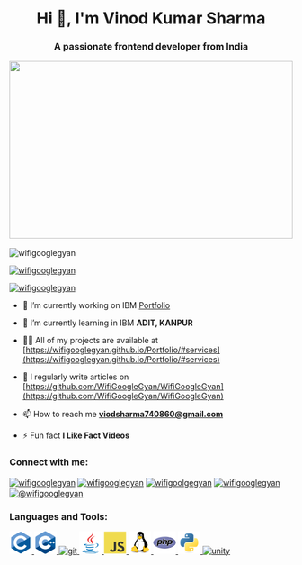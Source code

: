 <h1 align="center">Hi 👋, I'm Vinod Kumar Sharma</h1>
<h3 align="center">A passionate frontend developer from India</h3>
<img src="https://www.hdnicewallpapers.com/FacebookCover/Welcome_To_My_Life_Facebook_Cover_Photo.jpg](https://fiverr-res.cloudinary.com/images/t_main1,q_auto,f_auto,q_auto,f_auto/gigs/134292418/original/94b1b48e4467b672b1e3ac9923cf63a62bd68ec3/develop-and-design-web-applications-and-progressive-web-app.jpg" style="width:100%;height:315px">

<p align="left"> <img src="https://komarev.com/ghpvc/?username=wifigooglegyan&label=Profile%20views&color=0e75b6&style=flat" alt="wifigooglegyan" /> </p>

<p align="left"> <a href="https://github.com/ryo-ma/github-profile-trophy"><img src="https://github-profile-trophy.vercel.app/?username=wifigooglegyan" alt="wifigooglegyan" /></a> </p>

<p align="left"> <a href="https://twitter.com/wifigooglegyan" target="blank"><img src="https://img.shields.io/twitter/follow/wifigooglegyan?logo=twitter&style=for-the-badge" alt="wifigooglegyan" /></a> </p>

- 🔭 I’m currently working on IBM [Portfolio](https://wifigooglegyan.github.io/Portfolio/#services)

- 🌱 I’m currently learning in IBM **ADIT, KANPUR**

- 👨‍💻 All of my projects are available at [https://wifigooglegyan.github.io/Portfolio/#services](https://wifigooglegyan.github.io/Portfolio/#services)

- 📝 I regularly write articles on [https://github.com/WifiGoogleGyan/WifiGoogleGyan](https://github.com/WifiGoogleGyan/WifiGoogleGyan)

- 📫 How to reach me **viodsharma740860@gmail.com**

- ⚡ Fun fact **I Like Fact Videos**

<h3 align="left">Connect with me:</h3>
<p align="left">
<a href="https://twitter.com/wifigooglegyan" target="blank"><img align="center" src="https://raw.githubusercontent.com/rahuldkjain/github-profile-readme-generator/master/src/images/icons/Social/twitter.svg" alt="wifigooglegyan" height="30" width="40" /></a>
<a href="https://linkedin.com/in/wifigooglegyan" target="blank"><img align="center" src="https://raw.githubusercontent.com/rahuldkjain/github-profile-readme-generator/master/src/images/icons/Social/linked-in-alt.svg" alt="wifigooglegyan" height="30" width="40" /></a>
<a href="https://fb.com/wifigoolgegyan" target="blank"><img align="center" src="https://raw.githubusercontent.com/rahuldkjain/github-profile-readme-generator/master/src/images/icons/Social/facebook.svg" alt="wifigoolgegyan" height="30" width="40" /></a>
<a href="https://instagram.com/wifigooglegyan" target="blank"><img align="center" src="https://raw.githubusercontent.com/rahuldkjain/github-profile-readme-generator/master/src/images/icons/Social/instagram.svg" alt="wifigooglegyan" height="30" width="40" /></a>
<a href="https://www.youtube.com/c/@wifigooglegyan" target="blank"><img align="center" src="https://raw.githubusercontent.com/rahuldkjain/github-profile-readme-generator/master/src/images/icons/Social/youtube.svg" alt="@wifigooglegyan" height="30" width="40" /></a>
</p>

<h3 align="left">Languages and Tools:</h3>
<p align="left"> <a href="https://www.cprogramming.com/" target="_blank" rel="noreferrer"> <img src="https://raw.githubusercontent.com/devicons/devicon/master/icons/c/c-original.svg" alt="c" width="40" height="40"/> </a> <a href="https://www.w3schools.com/cpp/" target="_blank" rel="noreferrer"> <img src="https://raw.githubusercontent.com/devicons/devicon/master/icons/cplusplus/cplusplus-original.svg" alt="cplusplus" width="40" height="40"/> </a> <a href="https://git-scm.com/" target="_blank" rel="noreferrer"> <img src="https://www.vectorlogo.zone/logos/git-scm/git-scm-icon.svg" alt="git" width="40" height="40"/> </a> <a href="https://www.java.com" target="_blank" rel="noreferrer"> <img src="https://raw.githubusercontent.com/devicons/devicon/master/icons/java/java-original.svg" alt="java" width="40" height="40"/> </a> <a href="https://developer.mozilla.org/en-US/docs/Web/JavaScript" target="_blank" rel="noreferrer"> <img src="https://raw.githubusercontent.com/devicons/devicon/master/icons/javascript/javascript-original.svg" alt="javascript" width="40" height="40"/> </a> <a href="https://www.linux.org/" target="_blank" rel="noreferrer"> <img src="https://raw.githubusercontent.com/devicons/devicon/master/icons/linux/linux-original.svg" alt="linux" width="40" height="40"/> </a> <a href="https://www.php.net" target="_blank" rel="noreferrer"> <img src="https://raw.githubusercontent.com/devicons/devicon/master/icons/php/php-original.svg" alt="php" width="40" height="40"/> </a> <a href="https://www.python.org" target="_blank" rel="noreferrer"> <img src="https://raw.githubusercontent.com/devicons/devicon/master/icons/python/python-original.svg" alt="python" width="40" height="40"/> </a> <a href="https://unity.com/" target="_blank" rel="noreferrer"> <img src="https://www.vectorlogo.zone/logos/unity3d/unity3d-icon.svg" alt="unity" width="40" height="40"/> </a> </p>


